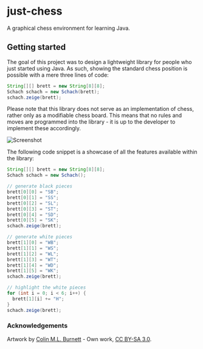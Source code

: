 # just-chess
A graphical chess environment for learning Java.

## Getting started

The goal of this project was to design a lightweight library for people who just started using Java. As such, showing the standard chess position is possible with a mere three lines of code:

```java
String[][] brett = new String[8][8];
Schach schach = new Schach(brett);
schach.zeige(brett);
```

Please note that this library does not serve as an implementation of chess, rather only as a modifiable chess board. This means that no rules and moves are programmed into the library - it is up to the developer to implement these accordingly.

![Screenshot](https://user-images.githubusercontent.com/31321459/137604378-c849608a-44f5-4ee3-9c38-41a717aabeb5.png)

The following code snippet is a showcase of all the features available within the library:

```java
String[][] brett = new String[8][8];
Schach schach = new Schach();

// generate black pieces
brett[0][0] = "SB";
brett[0][1] = "SS";
brett[0][2] = "SL";
brett[0][3] = "ST";
brett[0][4] = "SD";
brett[0][5] = "SK";
schach.zeige(brett);

// generate white pieces
brett[1][0] = "WB";
brett[1][1] = "WS";
brett[1][2] = "WL";
brett[1][3] = "WT";
brett[1][4] = "WD";
brett[1][5] = "WK";
schach.zeige(brett);

// highlight the white pieces
for (int i = 0; i < 6; i++) {
  brett[1][i] += "H";
}
schach.zeige(brett);
```

### Acknowledgements

Artwork by [Colin M.L. Burnett](https://en.wikipedia.org/wiki/User:Cburnett) - Own work, [CC BY-SA 3.0](https://creativecommons.org/licenses/by-sa/3.0/).
